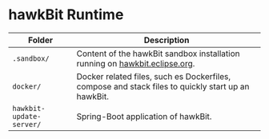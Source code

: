 hawkBit Runtime
===


| Folder | Description |
|--------|-------------|
| `.sandbox/` | Content of the hawkBit sandbox installation running on [hawkbit.eclipse.org](https://hawkbit.eclipse.org/UI/). |
| `docker/`   | Docker related files, such es Dockerfiles, compose and stack files to quickly start up an hawkBit. |
| `hawkbit-update-server/` | Spring-Boot application of hawkBit. |
